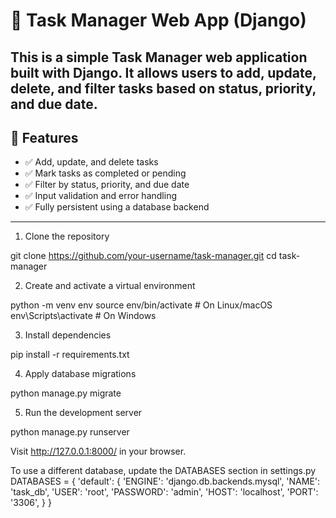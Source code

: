 # 📝 Task Manager Web App (Django)

This is a simple Task Manager web application built with **Django**. It allows users to add, update, delete, and filter tasks based on status, priority, and due date.
---

## 🚀 Features

- ✅ Add, update, and delete tasks
- ✅ Mark tasks as completed or pending
- ✅ Filter by status, priority, and due date
- ✅ Input validation and error handling
- ✅ Fully persistent using a database backend

---

1. Clone the repository


git clone https://github.com/your-username/task-manager.git
cd task-manager

2. Create and activate a virtual environment

   
python -m venv env
source env/bin/activate       # On Linux/macOS
env\Scripts\activate          # On Windows

3. Install dependencies


pip install -r requirements.txt

4. Apply database migrations


python manage.py migrate

5. Run the development server


python manage.py runserver





Visit http://127.0.0.1:8000/ in your browser.



To use a different database, update the DATABASES section in settings.py
DATABASES = {
    'default': {
        'ENGINE': 'django.db.backends.mysql',
        'NAME': 'task_db',
        'USER': 'root',
        'PASSWORD': 'admin',
        'HOST': 'localhost',
        'PORT': '3306',
    }
}
